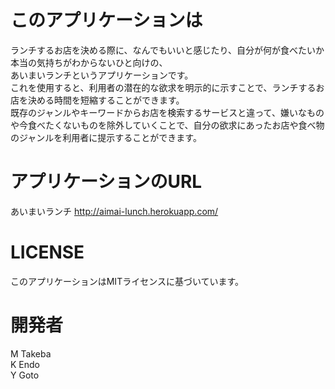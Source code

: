 このアプリケーションは
=======================  

ランチするお店を決める際に、なんでもいいと感じたり、自分が何が食べたいか本当の気持ちがわからないひと向けの、  
あいまいランチというアプリケーションです。  
これを使用すると、利用者の潜在的な欲求を明示的に示すことで、ランチするお店を決める時間を短縮することができます。  
既存のジャンルやキーワードからお店を検索するサービスと違って、嫌いなものや今食べたくないものを除外していくことで、自分の欲求にあったお店や食べ物のジャンルを利用者に提示することができます。  

アプリケーションのURL
=======================

あいまいランチ
http://aimai-lunch.herokuapp.com/

LICENSE
==========

このアプリケーションはMITライセンスに基づいています。

開発者
======  

M Takeba  
K Endo  
Y Goto  

